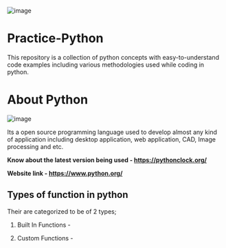 ![image](https://user-images.githubusercontent.com/60937657/207010052-6ceee59d-12ab-4a34-af33-e05cfa70c6ed.png)

# Practice-Python

This repository is a collection of python concepts with easy-to-understand code examples including various methodologies used while coding in python.

# About Python 

![image](https://user-images.githubusercontent.com/60937657/207038018-10191d37-8c5c-4000-aa8b-780353b37164.png)

Its a open source programming language used to develop almost any kind of application including desktop application, web application, CAD, Image processing and etc. 

**Know about the latest version being used -  https://pythonclock.org/**

**Website link -  https://www.python.org/**

## Types of function in python 

Their are categorized to be of 2 types;

1. Built In Functions - 

2. Custom Functions - 

#
